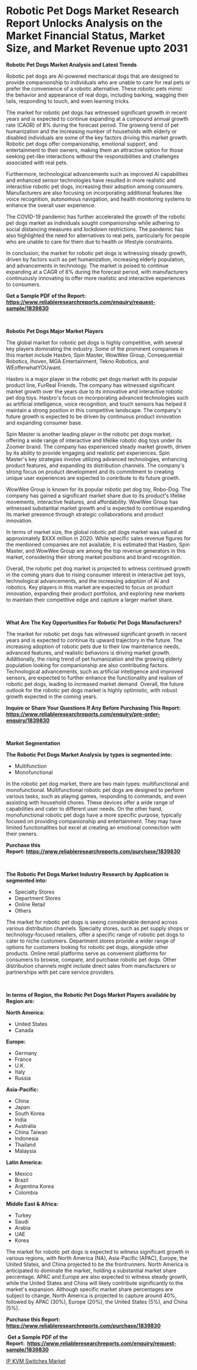<p><h1>Robotic Pet Dogs Market Research Report Unlocks Analysis on the Market Financial Status, Market Size, and Market Revenue upto 2031</h1></p><p><strong>Robotic Pet Dogs Market Analysis and Latest Trends</strong></p>
<p><p>Robotic pet dogs are AI-powered mechanical dogs that are designed to provide companionship to individuals who are unable to care for real pets or prefer the convenience of a robotic alternative. These robotic pets mimic the behavior and appearance of real dogs, including barking, wagging their tails, responding to touch, and even learning tricks.</p><p>The market for robotic pet dogs has witnessed significant growth in recent years and is expected to continue expanding at a compound annual growth rate (CAGR) of 8% during the forecast period. The growing trend of pet humanization and the increasing number of households with elderly or disabled individuals are some of the key factors driving this market growth. Robotic pet dogs offer companionship, emotional support, and entertainment to their owners, making them an attractive option for those seeking pet-like interactions without the responsibilities and challenges associated with real pets.</p><p>Furthermore, technological advancements such as improved AI capabilities and enhanced sensor technologies have resulted in more realistic and interactive robotic pet dogs, increasing their adoption among consumers. Manufacturers are also focusing on incorporating additional features like voice recognition, autonomous navigation, and health monitoring systems to enhance the overall user experience.</p><p>The COVID-19 pandemic has further accelerated the growth of the robotic pet dogs market as individuals sought companionship while adhering to social distancing measures and lockdown restrictions. The pandemic has also highlighted the need for alternatives to real pets, particularly for people who are unable to care for them due to health or lifestyle constraints.</p><p>In conclusion, the market for robotic pet dogs is witnessing steady growth, driven by factors such as pet humanization, increasing elderly population, and advancements in technology. The market is poised to continue expanding at a CAGR of 8% during the forecast period, with manufacturers continuously innovating to offer more realistic and interactive experiences to consumers.</p></p>
<p><strong>Get a Sample PDF of the Report:&nbsp; <a href="https://www.reliableresearchreports.com/enquiry/request-sample/1839830">https://www.reliableresearchreports.com/enquiry/request-sample/1839830</a></strong></p>
<p>&nbsp;</p>
<p><strong>Robotic Pet Dogs Major Market Players</strong></p>
<p><p>The global market for robotic pet dogs is highly competitive, with several key players dominating the industry. Some of the prominent companies in this market include Hasbro, Spin Master, WowWee Group, Consequential Robotics, Ihoven, MGA Entertainment, Tekno Robotics, and WEofferwhatYOUwant.</p><p>Hasbro is a major player in the robotic pet dogs market with its popular product line, FurReal Friends. The company has witnessed significant market growth over the years due to its innovative and interactive robotic pet dog toys. Hasbro's focus on incorporating advanced technologies such as artificial intelligence, voice recognition, and touch sensors has helped it maintain a strong position in this competitive landscape. The company's future growth is expected to be driven by continuous product innovation and expanding consumer base.</p><p>Spin Master is another leading player in the robotic pet dogs market, offering a wide range of interactive and lifelike robotic dog toys under its Zoomer brand. The company has experienced steady market growth, driven by its ability to provide engaging and realistic pet experiences. Spin Master's key strategies involve utilizing advanced technologies, enhancing product features, and expanding its distribution channels. The company's strong focus on product development and its commitment to creating unique user experiences are expected to contribute to its future growth.</p><p>WowWee Group is known for its popular robotic pet dog toy, Robo-Dog. The company has gained a significant market share due to its product's lifelike movements, interactive features, and affordability. WowWee Group has witnessed substantial market growth and is expected to continue expanding its market presence through strategic collaborations and product innovation.</p><p>In terms of market size, the global robotic pet dogs market was valued at approximately $XXX million in 2020. While specific sales revenue figures for the mentioned companies are not available, it is estimated that Hasbro, Spin Master, and WowWee Group are among the top revenue generators in this market, considering their strong market positions and brand recognition.</p><p>Overall, the robotic pet dog market is projected to witness continued growth in the coming years due to rising consumer interest in interactive pet toys, technological advancements, and the increasing adoption of AI and robotics. Key players in this market are expected to focus on product innovation, expanding their product portfolios, and exploring new markets to maintain their competitive edge and capture a larger market share.</p></p>
<p>&nbsp;</p>
<p><strong>What Are The Key Opportunities For Robotic Pet Dogs Manufacturers?</strong></p>
<p><p>The market for robotic pet dogs has witnessed significant growth in recent years and is expected to continue its upward trajectory in the future. The increasing adoption of robotic pets due to their low maintenance needs, advanced features, and realistic behaviors is driving market growth. Additionally, the rising trend of pet humanization and the growing elderly population looking for companionship are also contributing factors. Technological advancements, such as artificial intelligence and improved sensors, are expected to further enhance the functionality and realism of robotic pet dogs, leading to increased market demand. Overall, the future outlook for the robotic pet dogs market is highly optimistic, with robust growth expected in the coming years.</p></p>
<p><strong>Inquire or Share Your Questions If Any Before Purchasing This Report: <a href="https://www.reliableresearchreports.com/enquiry/pre-order-enquiry/1839830">https://www.reliableresearchreports.com/enquiry/pre-order-enquiry/1839830</a></strong></p>
<p>&nbsp;</p>
<p><strong>Market Segmentation</strong></p>
<p><strong>The Robotic Pet Dogs Market Analysis by types is segmented into:</strong></p>
<p><ul><li>Multifunction</li><li>Monofunctional</li></ul></p>
<p><p>In the robotic pet dog market, there are two main types: multifunctional and monofunctional. Multifunctional robotic pet dogs are designed to perform various tasks, such as playing games, responding to commands, and even assisting with household chores. These devices offer a wide range of capabilities and cater to different user needs. On the other hand, monofunctional robotic pet dogs have a more specific purpose, typically focused on providing companionship and entertainment. They may have limited functionalities but excel at creating an emotional connection with their owners.</p></p>
<p><strong>Purchase this Report:&nbsp;<a href="https://www.reliableresearchreports.com/purchase/1839830">https://www.reliableresearchreports.com/purchase/1839830</a></strong></p>
<p>&nbsp;</p>
<p><strong>The Robotic Pet Dogs Market Industry Research by Application is segmented into:</strong></p>
<p><ul><li>Specialty Stores</li><li>Department Stores</li><li>Online Retail</li><li>Others</li></ul></p>
<p><p>The market for robotic pet dogs is seeing considerable demand across various distribution channels. Specialty stores, such as pet supply shops or technology-focused retailers, offer a specific range of robotic pet dogs to cater to niche customers. Department stores provide a wider range of options for customers looking for robotic pet dogs, alongside other products. Online retail platforms serve as convenient platforms for consumers to browse, compare, and purchase robotic pet dogs. Other distribution channels might include direct sales from manufacturers or partnerships with pet care service providers.</p></p>
<p>&nbsp;</p>
<p><strong>In terms of Region, the Robotic Pet Dogs Market Players available by Region are:</strong></p>
<p>
    <p> <strong> North America: </strong>
        <ul>
            <li>United States</li>
            <li>Canada</li>
        </ul>
        </p> 
    <p> <strong> Europe: </strong>
        <ul>
            <li>Germany</li>
            <li>France</li>
            <li>U.K.</li>
            <li>Italy</li>
            <li>Russia</li>
        </ul>
        </p> 
    <p> <strong> Asia-Pacific: </strong>
        <ul>
            <li>China</li>
            <li>Japan</li>
            <li>South Korea</li>
            <li>India</li>
            <li>Australia</li>
            <li>China Taiwan</li>
            <li>Indonesia</li>
            <li>Thailand</li>
            <li>Malaysia</li>
        </ul>
        </p> 
    <p> <strong> Latin America: </strong>
        <ul>
            <li>Mexico</li>
            <li>Brazil</li>
            <li>Argentina Korea</li>
            <li>Colombia</li>
        </ul>
        </p> 
    <p> <strong> Middle East & Africa: </strong>
        <ul>
            <li>Turkey</li>
            <li>Saudi</li>
            <li>Arabia</li>
            <li>UAE</li>
            <li>Korea</li>
        </ul>
    </p>
    </p>
<p><p>The market for robotic pet dogs is expected to witness significant growth in various regions, with North America (NA), Asia-Pacific (APAC), Europe, the United States, and China projected to be the frontrunners. North America is anticipated to dominate the market, holding a substantial market share percentage. APAC and Europe are also expected to witness steady growth, while the United States and China will likely contribute significantly to the market's expansion. Although specific market share percentages are subject to change, North America is projected to capture around 40%, followed by APAC (30%), Europe (20%), the United States (5%), and China (5%).</p></p>
<p><strong>Purchase this Report: <a href="https://www.reliableresearchreports.com/purchase/1839830">https://www.reliableresearchreports.com/purchase/1839830</a></strong></p>
<p>&nbsp;<strong>Get a Sample PDF of the Report:&nbsp;&nbsp;<a href="https://www.reliableresearchreports.com/enquiry/request-sample/1839830">https://www.reliableresearchreports.com/enquiry/request-sample/1839830</a></strong></p>
<p><strong></strong></p>
<p><p><a href="https://github.com/RoccoManning/Market-Research-Report-List-3/blob/main/ip-kvm-switches-market.md">IP KVM Switches Market</a></p></p>